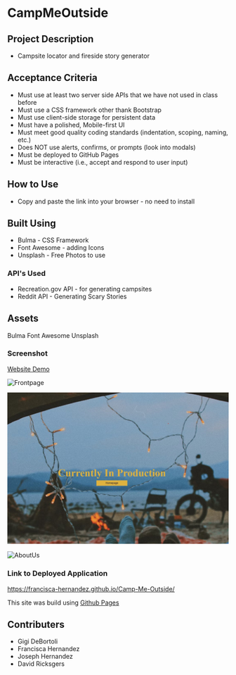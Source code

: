 # CampMeOutside 

## Project Description

* Campsite locator and fireside story generator

## Acceptance Criteria

*  Must use at least two server side APIs that we have not used in class before
*  Must use a CSS framework other thank Bootstrap
*  Must use client-side storage for persistent data
*  Must have a polished, Mobile-first UI
*  Must meet good quality coding standards (indentation, scoping, naming, etc.)  
*  Does NOT use alerts, confirms, or prompts (look into modals)
*  Must be deployed to GitHub Pages
*  Must be interactive (i.e., accept and respond to user input)

## How to Use 

* Copy and paste the link into your browser - no need to install
 
## Built Using

* Bulma - CSS Framework
* Font Awesome - adding Icons
* Unsplash - Free Photos to use

### API's Used

* Recreation.gov API - for generating campsites
* Reddit API - Generating Scary Stories

## Assets 
Bulma
Font Awesome
Unsplash 

### Screenshot 

[Website Demo](CampMeOutside.Demo.mp4)<!-- Make sure to resize the pictures so they fit appropriately  -->

![Frontpage](./images/CampMeOutsideScreenshot.png)

![InProgresspage](./assets/images/Inprogress.jpg)

![AboutUs](./images/SC.About.me.png)


### Link to Deployed Application

https://francisca-hernandez.github.io/Camp-Me-Outside/

This site was build using [Github Pages]()

## Contributers

* Gigi DeBortoli
* Francisca Hernandez
* Joseph Hernandez
* David Ricksgers


